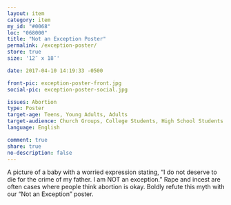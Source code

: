 ```yaml
---
layout: item
category: item
my_id: "#0068"
loc: "068000"
title: "Not an Exception Poster"
permalink: /exception-poster/
store: true
size: '12″ x 18″'

date: 2017-04-10 14:19:33 -0500

front-pic: exception-poster-front.jpg
social-pic: exception-poster-social.jpg

issues: Abortion
type: Poster
target-age: Teens, Young Adults, Adults
target-audience: Church Groups, College Students, High School Students
language: English

comment: true
share: true
no-description: false
---
```

A picture of a baby with a worried expression stating, “I do not deserve to die for the crime of my father. I am NOT an exception.” Rape and incest are often cases where people think abortion is okay. Boldly refute this myth with our “Not an Exception” poster.